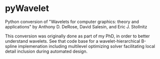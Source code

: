# pyWavelet
Python conversion of "Wavelets for computer graphics: theory and applications" by Anthony D. DeRose, David Salesin, and Eric J. Stollnitz

This conversion was originally done as part of my PhD, in order to better understand wavelets.  See that code base for a wavelet-hierarchical B-spline implemenation including multilevel optimizing solver facilitating local detail inclusion during automated design.
